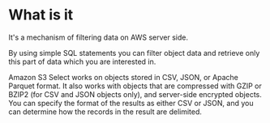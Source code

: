 # What is it

It's a mechanism of filtering data on AWS server side.

By using simple SQL statements you can filter object data and retrieve only this part of data which you are interested in.

Amazon S3 Select works on objects stored in CSV, JSON, or Apache Parquet format. It also works with objects that are compressed with GZIP or BZIP2 (for CSV and JSON objects only), and server-side encrypted objects. You can specify the format of the results as either CSV or JSON, and you can determine how the records in the result are delimited.

